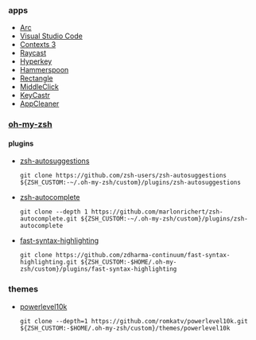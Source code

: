 ### apps

- [Arc](https://arc.net/)
- [Visual Studio Code](https://code.visualstudio.com/)
- [Contexts 3](https://contexts.co/)
- [Raycast](https://www.raycast.com/)
- [Hyperkey](https://hyperkey.app/)
- [Hammerspoon](https://www.hammerspoon.org/)
- [Rectangle](https://rectangleapp.com/)
- [MiddleClick](https://github.com/artginzburg/MiddleClick-Sonoma)
- [KeyCastr](https://github.com/keycastr/keycastr)
- [AppCleaner](https://freemacsoft.net/appcleaner/)

### [oh-my-zsh](https://ohmyz.sh/#install)

#### plugins

- [zsh-autosuggestions](https://github.com/zsh-users/zsh-autosuggestions/blob/master/INSTALL.md#oh-my-zsh)

    ```git
    git clone https://github.com/zsh-users/zsh-autosuggestions ${ZSH_CUSTOM:-~/.oh-my-zsh/custom}/plugins/zsh-autosuggestions
    ```

- [zsh-autocomplete](https://github.com/marlonrichert/zsh-autocomplete#manual-installation)

    ```git
    git clone --depth 1 https://github.com/marlonrichert/zsh-autocomplete.git ${ZSH_CUSTOM:-~/.oh-my-zsh/custom}/plugins/zsh-autocomplete
    ```

- [fast-syntax-highlighting](https://github.com/zdharma-continuum/fast-syntax-highlighting#oh-my-zsh)

    ```git
    git clone https://github.com/zdharma-continuum/fast-syntax-highlighting.git ${ZSH_CUSTOM:-$HOME/.oh-my-zsh/custom}/plugins/fast-syntax-highlighting
    ```

### themes

- [powerlevel10k](https://github.com/romkatv/powerlevel10k#oh-my-zsh)

    ```git
    git clone --depth=1 https://github.com/romkatv/powerlevel10k.git ${ZSH_CUSTOM:-$HOME/.oh-my-zsh/custom}/themes/powerlevel10k
    ```

